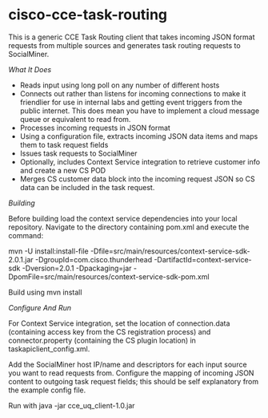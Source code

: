 # cisco-cce-task-routing

This is a generic CCE Task Routing client that takes incoming JSON format requests from multiple sources and generates task routing requests to SocialMiner.

_What It Does_

 - Reads input using long poll on any number of different hosts
 - Connects out rather than listens for incoming connections to make it friendlier for use in internal labs and getting event triggers from the public internet. This does mean you have to implement a cloud message queue or equivalent to read from.
- Processes incoming requests in JSON format
- Using a configuration file, extracts incoming JSON data items and maps them to task request fields
- Issues task requests to SocialMiner
- Optionally, includes Context Service integration to retrieve customer info and create a new CS POD
- Merges CS customer data block into the incoming request JSON so CS data can be included in the task request.

_Building_

Before building load the context service dependencies into your local repository. Navigate to the directory containing pom.xml and execute the command:

mvn -U install:install-file -Dfile=src/main/resources/context-service-sdk-2.0.1.jar -DgroupId=com.cisco.thunderhead -DartifactId=context-service-sdk -Dversion=2.0.1 -Dpackaging=jar -DpomFile=src/main/resources/context-service-sdk-pom.xml

Build using mvn install


_Configure And Run_

For Context Service integration, set the location of connection.data (containing access key from the CS registration process) and connector.property (containing the CS plugin location) in taskapiclient_config.xml.

Add the SocialMiner host IP/name and descriptors for each input source you want to read requests from.
Configure the mapping of incoming JSON content to outgoing task request fields; this should be self explanatory from the example config file.

Run with java -jar cce_uq_client-1.0.jar

